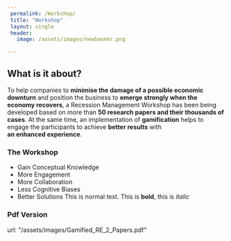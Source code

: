 ```yaml
---
 permalink: /Workshop/
 title: "Workshop"
 layout: single
 header:
   image: /assets/images/newbanner.png

---
```


## What is it about?

To help companies to **minimise the damage of a possible economic downturn** and position the business to **emerge strongly when the economy recovers**, a Recession Management Workshop has been being developed based on more than **50 research papers and their thousands of cases**. At the same time, an implementation of **gamification** helps to engage the participants to achieve **better results** with **an enhanced experience**.

### The Workshop
 
* Gain Conceptual Knowledge
* More Engagement 
* More Collaboration 
* Less Cognitive Biases
* Better Solutions
This is normal text. This is **bold**, this is *italic* 
 
 ### Pdf Version
 url: "/assets/images/Gamified_RE_2_Papers.pdf"

